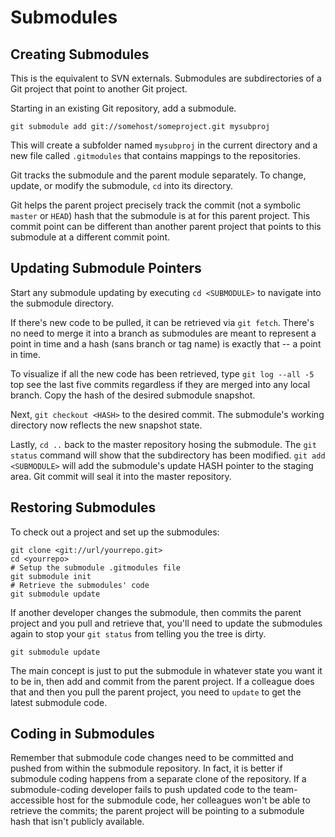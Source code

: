 # Submodules

## Creating Submodules
This is the equivalent to SVN externals. Submodules are subdirectories of a Git project that point to another Git project.

Starting in an existing Git repository, add a submodule.

    git submodule add git://somehost/someproject.git mysubproj

This will create a subfolder named `mysubproj` in the current directory and a new file called `.gitmodules` that contains mappings to the repositories.

Git tracks the submodule and the parent module separately. To change, update, or modify the submodule, `cd` into its directory.

Git helps the parent project precisely track the commit (not a symbolic `master` or `HEAD`) hash that the submodule is at for this parent project. This commit point can be different than another parent project that points to this submodule at a different commit point.


## Updating Submodule Pointers

Start any submodule updating by executing `cd <SUBMODULE>` to navigate into the submodule directory.

If there's new code to be pulled, it can be retrieved via `git fetch`. There's no need to merge it into a branch as submodules are meant to represent a point in time and a hash (sans branch or tag name) is exactly that -- a point in time.

To visualize if all the new code has been retrieved, type `git log --all -5` top see the last five commits regardless if they are merged into any local branch. Copy the hash of the desired submodule snapshot.

Next, `git checkout <HASH>` to the desired commit.  The submodule's working directory now reflects the new snapshot state.

Lastly, `cd ..` back to the master repository hosing the submodule. The `git status` command will show that the subdirectory has been modified. `git add <SUBMODULE>` will add the submodule's update HASH pointer to the staging area. Git commit will seal it into the master repository.


## Restoring Submodules

To check out a project and set up the submodules:

    git clone <git://url/yourrepo.git>
    cd <yourrepo>
    # Setup the submodule .gitmodules file
    git submodule init
    # Retrieve the submodules' code
    git submodule update
    
If another developer changes the submodule, then commits the parent project and you pull and retrieve that, you'll need to update the submodules again to stop your `git status` from telling you the tree is dirty.

    git submodule update

The main concept is just to put the submodule in whatever state you want it to be in, then add and commit from the parent project. If a colleague does that and then you pull the parent project, you need to `update` to get the latest submodule code.


## Coding in Submodules

Remember that submodule code changes need to be committed and pushed from within the submodule repository. In fact, it is better if submodule coding happens from a separate clone of the repository. If a submodule-coding developer fails to push updated code to the team-accessible host for the submodule code, her colleagues won't be able to retrieve the commits; the parent project will be pointing to a submodule hash that isn't publicly available.
